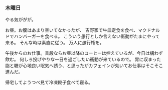 ### 木曜日

やる気ががが。

お昼。お腹はあまり空いてなかったが、
吉野家で牛皿定食を食べ、マクドナルドでハンバーガーを食べる。
こういう愚行としか言えない衝動がたまにやって来る。
そんな時は素直に従う。
万人に愚行権を。

午後からのお仕事。普段ならお昼以降のコーヒーは控えているが、今日は構わず飲む。
何しろ投げやりな一日を過ごしたい衝動が来ているので。
胃に収まった脂と糖が心地良い眠気へ誘う、と思ったがカフェインが効いてお仕事はそこそこ進んだ。

帰宅してようつべ見て冷凍餃子食べて寝る。